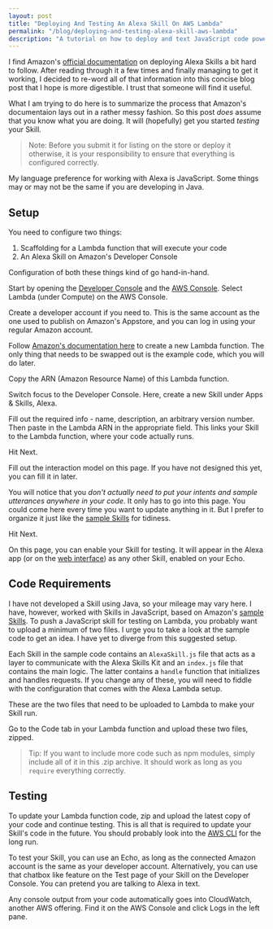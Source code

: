 ```yaml
---
layout: post
title: "Deploying And Testing An Alexa Skill On AWS Lambda"
permalink: "/blog/deploying-and-testing-alexa-skill-aws-lambda"
description: "A tutorial on how to deploy and text JavaScript code powering an Amazon Alexa skill on the Amazon AWS Lambda service."
---
```


I find Amazon's [official documentation](https://developer.amazon.com/public/solutions/alexa/alexa-skills-kit/docs/developing-an-alexa-skill-as-a-lambda-function) on deploying Alexa Skills a bit hard to follow. After reading through it a few times and finally managing to get it working, I decided to re-word all of that information into this concise blog post that I hope is more digestible. I trust that someone will find it useful.

What I am trying to do here is to summarize the process that Amazon's documentaion lays out in a rather messy fashion. So this post *does* assume that you know what you are doing. It will (hopefully) get you started *testing* your Skill.

<!--more-->

>Note: Before you submit it for listing on the store or deploy it otherwise, it is your responsibility to ensure that everything is configured correctly.

My language preference for working with Alexa is JavaScript. Some things may or may not be the same if you are developing in Java.

## Setup

You need to configure two things:

1. Scaffolding for a Lambda function that will execute your code
2. An Alexa Skill on Amazon's Developer Console

Configuration of both these things kind of go hand-in-hand. 

Start by opening the [Developer Console](https://developer.amazon.com/home.html) and the [AWS Console](https://console.aws.amazon.com/console/home). Select Lambda (under Compute) on the AWS Console.

Create a developer account if you need to. This is the same account as the one used to publish on Amazon's Appstore, and you can log in using your regular Amazon account.

Follow [Amazon's documentation here](https://developer.amazon.com/public/solutions/alexa/alexa-skills-kit/docs/developing-an-alexa-skill-as-a-lambda-function#Creating%20a%20Lambda%20Function%20for%20an%20Alexa%20Skill) to create a new Lambda function. The only thing that needs to be swapped out is the example code, which you will do later.

Copy the ARN (Amazon Resource Name) of this Lambda function.

Switch focus to the Developer Console. Here, create a new Skill under Apps & Skills, Alexa.

Fill out the required info - name, description, an arbitrary version number. Then paste in the Lambda ARN in the appropriate field. This links your Skill to the Lambda function, where your code actually runs. 

Hit Next.

Fill out the interaction model on this page. If you have not designed this yet, you can fill it in later.

You will notice that you *don't actually need to put your intents and sample utterances anywhere in your code*. It only has to go into this page. You could come here every time you want to update anything in it. But I prefer to organize it just like the [sample Skills](https://developer.amazon.com/public/solutions/alexa/alexa-skills-kit/docs/using-the-alexa-skills-kit-samples) for tidiness.

Hit Next.

On this page, you can enable your Skill for testing. It will appear in the Alexa app (or on the [web interface](http://alexa.amazon.com)) as any other Skill, enabled on your Echo.

## Code Requirements

I have not developed a Skill using Java, so your mileage may vary here. I have, however, worked with Skills in JavaScript, based on Amazon's [sample Skills](https://developer.amazon.com/public/solutions/alexa/alexa-skills-kit/docs/using-the-alexa-skills-kit-samples). To push a JavaScript skill for testing on Lambda, you probably want to upload a minimum of two files. I urge you to take a look at the sample code to get an idea. I have yet to diverge from this suggested setup.

Each Skill in the sample code contains an `AlexaSkill.js` file that acts as a layer to communicate with the Alexa Skills Kit and an `index.js` file that contains the main logic. The latter contains a `handle` function that initializes and handles requests. If you change any of these, you will need to fiddle with the configuration that comes with the Alexa Lambda setup.

These are the two files that need to be uploaded to Lambda to make your Skill run.

Go to the Code tab in your Lambda function and upload these two files, zipped.

>Tip: If you want to include more code such as npm modules, simply include all of it in this .zip archive. It should work as long as you `require` everything correctly.

## Testing

To update your Lambda function code, zip and upload the latest copy of your code and continue testing. This is all that is required to update your Skill's code in the future. You should probably look into the [AWS CLI](https://aws.amazon.com/cli/) for the long run.

To test your Skill, you can use an Echo, as long as the connected Amazon account is the same as your developer account. Alternatively, you can use that chatbox like feature on the Test page of your Skill on the Developer Console. You can pretend you are talking to Alexa in text.

Any console output from your code automatically goes into CloudWatch, another AWS offering. Find it on the AWS Console and click Logs in the left pane.
